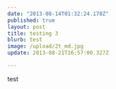 ```yaml
---
date: "2013-08-14T01:32:24.178Z"
published: true
layout: post
title: testing 3
blurb: test
image: /upload/2t_md.jpg
update: 2013-08-21T16:57:00.327Z

---
```


test
